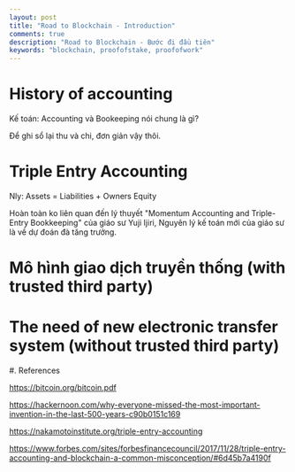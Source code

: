 ```yaml
---
layout: post
title: "Road to Blockchain - Introduction"
comments: true
description: "Road to Blockchain - Bước đi đầu tiên"
keywords: "blockchain, proofofstake, proofofwork"
---
```


# History of accounting

Kế toán: Accounting và Bookeeping nói chung là gì?

Để ghi sổ lại thu và chi, đơn giản vậy thôi.



# Triple Entry Accounting



Nly: Assets = Liabilities + Owners Equity

Hoàn toàn ko liên quan đến lý thuyết "Momentum Accounting and Triple-Entry Bookkeeping" của giáo sư Yuji Ijiri, Nguyên lý kế toán mới của giáo sư là về dự đoán đà tăng trưởng.


# Mô hình giao dịch truyền thống (with trusted third party)

# The need of new electronic transfer system (without trusted third party)

#. References

https://bitcoin.org/bitcoin.pdf

https://hackernoon.com/why-everyone-missed-the-most-important-invention-in-the-last-500-years-c90b0151c169

https://nakamotoinstitute.org/triple-entry-accounting

https://www.forbes.com/sites/forbesfinancecouncil/2017/11/28/triple-entry-accounting-and-blockchain-a-common-misconception/#6d45b7a4190f